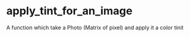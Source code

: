 # apply_tint_for_an_image
A function which take a Photo (Matrix of pixel) and apply it a color tinit
